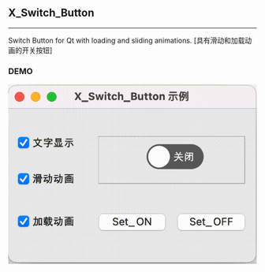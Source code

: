 ## X_Switch_Button
---   
Switch Button for Qt with loading and sliding animations.
[具有滑动和加载动画的开关按钮]

### DEMO 
![img](https://github.com/jixianliu1234/X_Switch_Button/blob/main/x_switch_button.gif)

